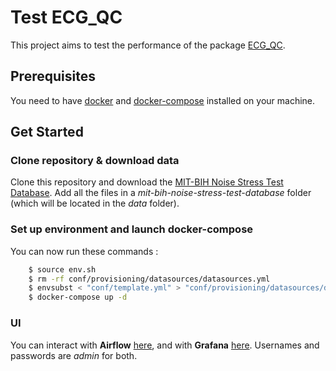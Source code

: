 # Test ECG_QC

This project aims to test the performance of the package [ECG_QC](https://github.com/Aura-healthcare/ecg_qc).

## Prerequisites

You need to have [docker](https://docs.docker.com/get-docker/) and [docker-compose](https://docs.docker.com/compose/install/) installed on your machine. 

## Get Started

### Clone repository & download data
Clone this repository and download the [MIT-BIH Noise Stress Test Database](https://physionet.org/content/nstdb/1.0.0/). Add all the files in a *mit-bih-noise-stress-test-database* folder (which will be located in the *data* folder).

### Set up environment and launch docker-compose
You can now run these commands :

```sh
    $ source env.sh
    $ rm -rf conf/provisioning/datasources/datasources.yml
    $ envsubst < "conf/template.yml" > "conf/provisioning/datasources/datasources.yml" 
    $ docker-compose up -d
```

### UI
You can interact with **Airflow** [here](localhost:8080), and with **Grafana** [here](localhost:3000). Usernames and passwords are *admin* for both.

